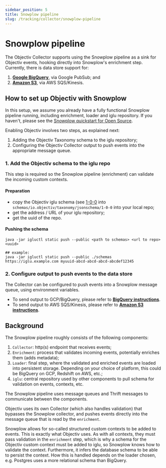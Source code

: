 ```yaml
---
sidebar_position: 5
title: Snowplow pipeline
slug: /tracking/collector/snowplow-pipeline
---
```


# Snowplow pipeline

The Objectiv Collector supports using the Snowplow pipeline as a sink for Objectiv events, hooking directly 
into Snowplow's enrichment step. Currently, there is data store support for:
1. **[Google BigQuery](./google-bigquery.md)**, via Google PubSub; and
2. **[Amazon S3](./s3.md)**, via AWS SQS/Kinesis.


## How to set up Objectiv with Snowplow

In this setup, we assume you already have a fully functional Snowplow pipeline running, including enrichment, 
loader and iglu repository. If you haven't, please see the 
[Snowplow quickstart for Open Source](https://docs.snowplowanalytics.com/docs/open-source-quick-start/what-is-the-quick-start-for-open-source/). 

Enabling Objectiv involves two steps, as explained next:
1. Adding the Objectiv Taxonomy schema to the iglu repository;
2. Configuring the Objectiv Collector output to push events into the appropriate message queue.

### 1. Add the Objectiv schema to the iglu repo
This step is required so the Snowplow pipeline (enrichment) can validate the incoming custom contexts.

#### Preparation

- copy the Objectiv iglu schema (see [1-0-0](https://github.com/objectiv/objectiv-analytics/blob/main/backend/objectiv_backend/snowplow/docs/1-0-0) 
  into `schemas/io.objectiv/taxonomy/jsonschema/1-0-0` into your local repo;
- get the address / URL of your iglu repository;
- get the uuid of the repo.

#### Pushing the schema
```shell
java -jar igluctl static push --public <path to schemas> <url to repo> <uuid>

## example:
java -jar igluctl static push --public ./schemas https://iglu.example.com myuuid-abcd-abcd-abcd-abcdef12345
``` 

### 2. Configure output to push events to the data store
The Collector can be configured to push events into a Snowplow message queue, using environment variables. 

* To send output to GCP/BigQuery, please refer to **[BigQuery instructions](./google-bigquery.md)**.
* To send output to AWS SQS/Kinesis, please refer to **[Amazon S3 instructions](./s3.md)**.

## Background

The Snowplow pipeline roughly consists of the following components:
1. `Collector`: http(s) endpoint that receives events;
2. `Enrichment`: process that validates incoming events, potentially enriches them (adds metadata);
3. `Loader`: final step, where the validated and enriched events are loaded into persistent storage. Depending 
on your choice of platform, this could be BigQuery on GCP, Redshift on AWS, etc.;
4. `iglu`: central repository used by other components to pull schema for validation on events, contexts, etc. 

The Snowplow pipeline uses message queues and Thrift messages to communicate between the components.

Objectiv uses its own Collector (which also handles validation) that bypasses the Snowplow collector, and
pushes events directly into the message queue that is read by the `enrichment`. 

Snowplow allows for so-called structured custom contexts to be added to events. This is exactly what Objectiv 
uses. As with all contexts, they must pass validation in the `enrichment` step, which is why a schema for the 
Objectiv custom context must be added to iglu, so Snowplow knows how to validate the context. Furthermore, it 
infers the database schema to be able to persist the context. How this is handled depends on the loader 
chosen, e.g. Postgres uses a more relational schema than BigQuery.
